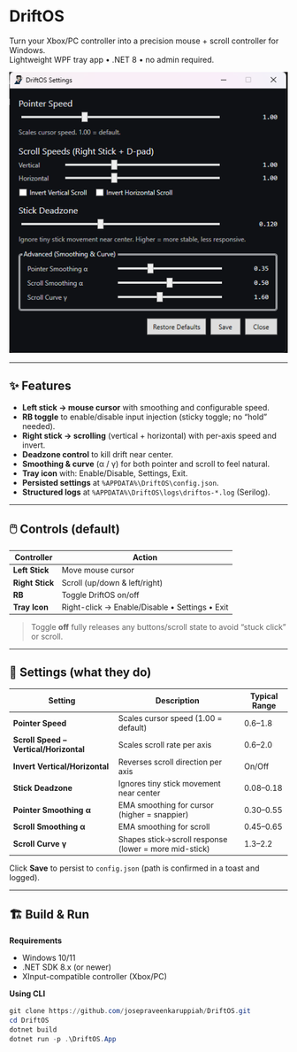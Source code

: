 ﻿# DriftOS

Turn your Xbox/PC controller into a precision mouse + scroll controller for Windows.  
Lightweight WPF tray app • .NET 8 • no admin required.

![Settings](./Settings.png)

---

## ✨ Features

- **Left stick → mouse cursor** with smoothing and configurable speed.
- **RB toggle** to enable/disable input injection (sticky toggle; no “hold” needed).
- **Right stick → scrolling** (vertical + horizontal) with per-axis speed and invert.
- **Deadzone control** to kill drift near center.
- **Smoothing & curve** (α / γ) for both pointer and scroll to feel natural.
- **Tray icon** with: Enable/Disable, Settings, Exit.
- **Persisted settings** at `%APPDATA%\DriftOS\config.json`.
- **Structured logs** at `%APPDATA%\DriftOS\logs\driftos-*.log` (Serilog).

---

## 🖱️ Controls (default)

| Controller | Action |
|---|---|
| **Left Stick** | Move mouse cursor |
| **Right Stick** | Scroll (up/down & left/right) |
| **RB** | Toggle DriftOS on/off |
| **Tray Icon** | Right-click → Enable/Disable • Settings • Exit |

> Toggle **off** fully releases any buttons/scroll state to avoid “stuck click” or scroll.

---

## 🔧 Settings (what they do)

| Setting | Description | Typical Range |
|---|---|---|
| **Pointer Speed** | Scales cursor speed (1.00 = default) | 0.6–1.8 |
| **Scroll Speed – Vertical/Horizontal** | Scales scroll rate per axis | 0.6–2.0 |
| **Invert Vertical/Horizontal** | Reverses scroll direction per axis | On/Off |
| **Stick Deadzone** | Ignores tiny stick movement near center | 0.08–0.18 |
| **Pointer Smoothing α** | EMA smoothing for cursor (higher = snappier) | 0.30–0.55 |
| **Scroll Smoothing α** | EMA smoothing for scroll | 0.45–0.65 |
| **Scroll Curve γ** | Shapes stick→scroll response (lower = more mid-stick) | 1.3–2.2 |

Click **Save** to persist to `config.json` (path is confirmed in a toast and logged).

---

## 🏗️ Build & Run

**Requirements**
- Windows 10/11
- .NET SDK 8.x (or newer)
- XInput-compatible controller (Xbox/PC)

**Using CLI**
```powershell
git clone https://github.com/josepraveenkaruppiah/DriftOS.git
cd DriftOS
dotnet build
dotnet run -p .\DriftOS.App
